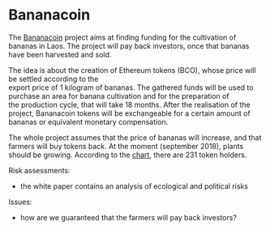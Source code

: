# Bananacoin

The  [Bananacoin](https://bananacoin.io/) project aims at finding funding for the cultivation of  bananas in Laos.
The project will pay back investors, once that bananas have been harvested and sold. 

The idea is about the creation of  Ethereum tokens (BCO), whose price will be settled according to the   
export price of 1 kilogram of  bananas.
The gathered funds will be used to purchase  an area for banana cultivation and for the  preparation of  
the production cycle, that   will take 18 months.
After the realisation of the project, Bananacoin tokens will be exchangeable for a certain amount of 
bananas or equivalent  monetary compensation.

The whole project assumes that the price of bananas will increase, and that farmers will buy tokens back.
At the moment (september 2018), plants should be growing.
According to the [chart](https://etherscan.io/token/tokenholderchart/0x5fb0cdf8f647e44e8ca96009c9a479df92c0744e),
there are 231 token holders.


Risk assessments: 
* the white paper contains an analysis of ecological and political risks

Issues: 
* how are we guaranteed that the farmers will pay back investors?
